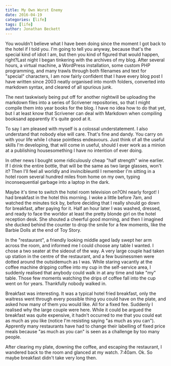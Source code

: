 ```yaml
---
title: My Own Worst Enemy
date: 2016-04-19
categories: [life]
tags: [life]
author: Jonathan Beckett
---
```


You wouldn't believe what I have been doing since the moment I got back to the hotel if I told you. I'm going to tell you anyway, because that's the special kind of idiot I am, but then you kind of figured that would happen, right?Last night I began tinkering with the archives of my blog. After several hours, a virtual machine, a WordPress installation, some custom PHP programming, and many trawls through both filenames and text for "special" characters, I am now fairly confident that I have every blog post I have written since 2003 neatly organised into month folders, converted into markdown syntax, and cleared of all spurious junk.

The next taskwisely being put off for another nightwill be uploading the markdown files into a series of Scrivener repositories, so that I might compile them into year books for the blog. I have no idea how to do that yet, but I at least know that Scrivener can deal with Markdown when compiling booksand apparently it's quite good at it.

To say I am pleased with myself is a colossal understatement. I also understand that nobody else will care. That's fine and dandy. You carry on with your life while I chase pointless endeavours. Just think of all the useful skills I'm developing, that will come in useful, should I ever work as a minion at a publishing housesomething I have no intention of ever doing.

In other news I bought some ridiculously cheap "half strength" wine earlier. If I drink the entire bottle, that will be the same as two large glasses, won't it? Then I'll feel all worldly and invincibleuntil I remember I'm sitting in a hotel room several hundred miles from home on my own, typing inconsequential garbage into a laptop in the dark.

Maybe it's time to switch the hotel room television on?OhI nearly forgot! I had breakfast in the hotel this morning. I woke a little before 7am, and watched the minutes tick by, before deciding that I really should go down for breakfast, after paying for it. Half an hour later I was washed, dressed, and ready to face the worldor at least the pretty blonde girl on the hotel reception desk. She shouted a cheerful good morning, and then I imagined she ducked behind the counter to drop the smile for a few moments, like the Barbie Dolls at the end of Toy Story.

In the "restaurant", a friendly looking middle aged lady swept her arm across the room, and informed me I could choose any table I wanted. I chose a two seater at the sideout of the way. A very large couple had taken up station in the centre of the restaurant, and a few businessmen were dotted around the outsidemuch as I was. While staring vacantly at the coffee machine dripping coffee into my cup in the self-service area, I suddenly realised that anybody could walk in at any time and take "my" table. Those few moments watching the drips of coffee fall into the cup went on for years. Thankfully nobody walked in.

Breakfast was interesting. It was a typical hotel fried breakfast, only the waitress went through every possible thing you could have on the plate, and asked how many of them you would like. All for a fixed fee. Suddenly I realised why the large couple were here. While it could be argued the breakfast was quite expensive, it hadn't occurred to me that you could eat as much as you like (notice I'm resisting saying "as much as you can"). Apprently many restaurants have had to change their labelling of fixed price meals because "as much as you can" is seen as a challenge by too many people.

After clearing my plate, downing the coffee, and escaping the restaurant, I wandered back to the room and glanced at my watch. 7:40am. Ok. So maybe breakfast didn't take very long then.